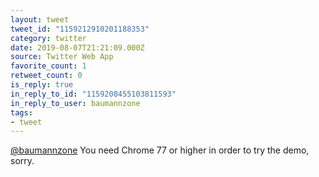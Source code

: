 ```yaml
---
layout: tweet
tweet_id: "1159212910201188353"
category: twitter
date: 2019-08-07T21:21:09.000Z
source: Twitter Web App
favorite_count: 1
retweet_count: 0
is_reply: true
in_reply_to_id: "1159208455103811593"
in_reply_to_user: baumannzone
tags:
- tweet
---
```


[@baumannzone](https://twitter.com/@baumannzone) You need Chrome 77 or higher in order to try the demo, sorry.
